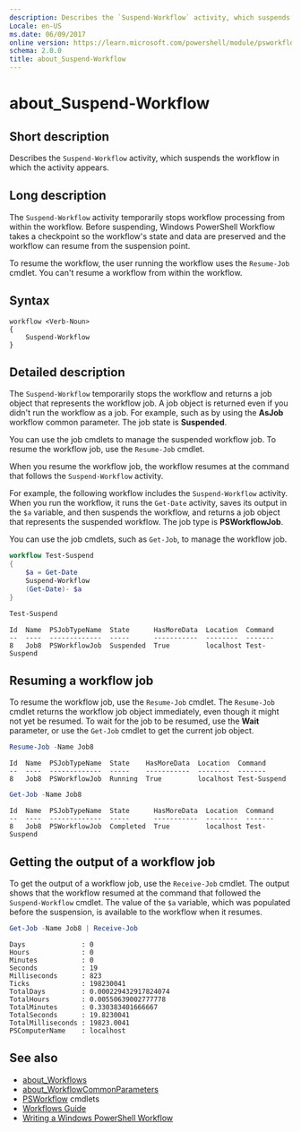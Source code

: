 ```yaml
---
description: Describes the `Suspend-Workflow` activity, which suspends the workflow in which the activity appears.
Locale: en-US
ms.date: 06/09/2017
online version: https://learn.microsoft.com/powershell/module/psworkflow/about/about_suspend-workflow?view=powershell-5.1&WT.mc_id=ps-gethelp
schema: 2.0.0
title: about_Suspend-Workflow
---
```


# about_Suspend-Workflow

## Short description

Describes the `Suspend-Workflow` activity, which suspends the workflow in which
the activity appears.

## Long description

The `Suspend-Workflow` activity temporarily stops workflow processing from
within the workflow. Before suspending, Windows PowerShell Workflow takes a
checkpoint so the workflow's state and data are preserved and the workflow can
resume from the suspension point.

To resume the workflow, the user running the workflow uses the `Resume-Job`
cmdlet. You can't resume a workflow from within the workflow.

## Syntax

```
workflow <Verb-Noun>
{
    Suspend-Workflow
}
```

## Detailed description

The `Suspend-Workflow` temporarily stops the workflow and returns a job object
that represents the workflow job. A job object is returned even if you didn't
run the workflow as a job. For example, such as by using the **AsJob** workflow
common parameter. The job state is **Suspended**.

You can use the job cmdlets to manage the suspended workflow job. To resume the
workflow job, use the `Resume-Job` cmdlet.

When you resume the workflow job, the workflow resumes at the command that
follows the `Suspend-Workflow` activity.

For example, the following workflow includes the `Suspend-Workflow` activity.
When you run the workflow, it runs the `Get-Date` activity, saves its output in
the `$a` variable, and then suspends the workflow, and returns a job object
that represents the suspended workflow. The job type is **PSWorkflowJob**.

You can use the job cmdlets, such as `Get-Job`, to manage the workflow job.

```powershell
workflow Test-Suspend
{
    $a = Get-Date
    Suspend-Workflow
    (Get-Date)- $a
}

Test-Suspend
```

```Output
Id  Name  PSJobTypeName  State      HasMoreData  Location  Command
--  ----  -------------  -----      -----------  --------  -------
8   Job8  PSWorkflowJob  Suspended  True         localhost Test-Suspend
```

## Resuming a workflow job

To resume the workflow job, use the `Resume-Job` cmdlet. The `Resume-Job`
cmdlet returns the workflow job object immediately, even though it might not
yet be resumed. To wait for the job to be resumed, use the **Wait** parameter,
or use the `Get-Job` cmdlet to get the current job object.

```powershell
Resume-Job -Name Job8
```

```Output
Id  Name  PSJobTypeName  State    HasMoreData  Location  Command
--  ----  -------------  -----    -----------  --------  -------
8   Job8  PSWorkflowJob  Running  True         localhost Test-Suspend
```

```powershell
Get-Job -Name Job8
```

```Output
Id  Name  PSJobTypeName  State      HasMoreData  Location  Command
--  ----  -------------  -----      -----------  --------  -------
8   Job8  PSWorkflowJob  Completed  True         localhost Test-Suspend
```

## Getting the output of a workflow job

To get the output of a workflow job, use the `Receive-Job` cmdlet. The output
shows that the workflow resumed at the command that followed the
`Suspend-Workflow` cmdlet. The value of the `$a` variable, which was populated
before the suspension, is available to the workflow when it resumes.

```powershell
Get-Job -Name Job8 | Receive-Job
```

```Output
Days              : 0
Hours             : 0
Minutes           : 0
Seconds           : 19
Milliseconds      : 823
Ticks             : 198230041
TotalDays         : 0.000229432917824074
TotalHours        : 0.00550639002777778
TotalMinutes      : 0.330383401666667
TotalSeconds      : 19.8230041
TotalMilliseconds : 19823.0041
PSComputerName    : localhost
```

## See also

- [about_Workflows](about_Workflows.md)
- [about_WorkflowCommonParameters](about_WorkflowCommonParameters.md)
- [PSWorkflow](xref:PSWorkflow) cmdlets
- [Workflows Guide](/previous-versions/powershell/scripting/components/workflows-guide)
- [Writing a Windows PowerShell Workflow](/previous-versions/powershell/scripting/developer/workflow/writing-a-windows-powershell-workflow)
